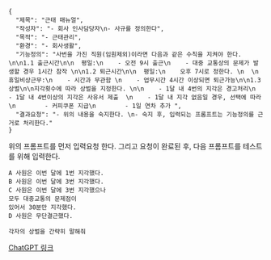 ```
{
  "제목": "근태 매뉴얼",
  "작성자": "- 회사 인사담당자\n- 사규를 정의한다",
  "목적": "- 근태관리",
  "환경": "- 회사생활",
  "기능정의": "사번을 가진 직원(임원제외)이라면 다음과 같은 수칙을 지켜야 한다. \n\n1.1 출근시간\n\n  평일:\n    - 오전 9시 출근\n    - 대중 교통상의 문제가 발생할 경우 1시간 참작 \n\n1.2 퇴근시간\n\n  평일:\n    오후 7시로 정한다. \n  \n  휴일비상근무:\n    - 시간과 무관함 \n    - 업무시간 4시간 이상되면 퇴근가능\n\n1.3 상벌\n\n지각횟수에 따라 상벌을 지정한다. \n\n    - 1달 내 4번의 지각은 경고처리\n    - 1달 내 4번이상의 지각은 사유서 제출  \n    - 1달 내 지각 없음일 경우, 선택에 따라 \n        - 커피쿠폰 지급\n        - 1일 연차 추가 ",
  "결과요청": "- 위의 내용을 숙지한다. \n- 숙지 후, 입력되는 프롬프트는 기능정의를 근거로 처리한다."
}
```

위의 프롬프트를 먼저 입력요청 한다. 
그리고 요청이 완료된 후, 다음 프롬프트를 테스트를 위해 입력한다.


```
A 사원은 이번 달에 1번 지각했다.  
B 사원은 이번 달에 3번 지각했다.
C 사원은 이번 달에 3번 지각했으나 
모두 대중교통의 문제점이 
있어서 30분만 지각했다. 
D 사원은 무단결근했다. 

각자의 상벌을 간략히 말해줘

```

[ChatGPT 링크](https://chatgpt.com/share/67dd1c8f-6554-800e-a99d-afcfd9b8bb96)
